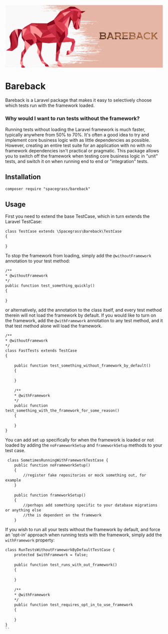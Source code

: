 ![Bareback - selectively turn off Laravel in your test suite](bareback-cover.png)

# Bareback

Bareback is a Laravel package that makes it easy to selectively choose which tests run with the framework loaded.

### Why would I want to run tests without the framework?

Running tests without loading the Laravel framework is much faster, typically anywhere from 50% to 70%.
It's often a good idea to try and implement core business logic with as little dependencies as possible. However, creating an entire test suite 
for an application with no with no framework dependencies isn't practical or pragmatic. This package allows you to switch off the framework
when testing core business logic in "unit" tests, and switch it on when running end to end or "integration" tests.

## Installation

```
composer require "spacegrass/bareback"
```

## Usage
First you need to extend the base TestCase, which in turn extends the Laravel TestCase:

```
class TestCase extends \Spacegrass\Bareback\TestCase 
{

}
``` 

To stop the framework from loading, simply add the `@withoutFramework` annotation to your test method:
```
/**
* @withoutFramework
*/
public function test_something_quickly()
{

}
```

or alternatively, add the annotation to the class itself, and every test method therein will not load the framework by default. 
If you would like to turn on the framework, add the `@withFramework` annotation to any test method, and it that test method alone
will load the framework.
```
/**
* @withoutFramework
*/
class FastTests extends TestCase 
{
    
    public function test_something_without_framework_by_default()
    {
    
    }
    
    /**
    * @withFramework
    */
    public function test_something_with_the_framework_for_some_reason()
    {
    
    }
}
```

You can add set up specifically for when the framework is loaded or not loaded by adding the `noFrameworkSetup` and `frameworkSetup` methods to 
your test case.

```
 class SometimesRunningWithFrameworkTestCase {
    public function noFrameworkSetup() 
    {
        //register fake repositories or mock something out, for example
    }
    
    public function frameworkSetup()
    {
        //perhaps add something specific to your database migrations or anything else
        //the is dependent on the framework
    }
```

If you wish to run all your tests without the framework by default, and force an 'opt-in' approach when running tests with the framework,
simply add the `withFramework` property:

```
class RunTestsWithoutFrameworkByDefaultTestCase {
    protected $withFramework = false;
    
    public function test_runs_with_out_framework()
    {
    
    }
    
    /**
    * @withFramework
    */
    public function test_requires_opt_in_to_use_framework
    {
        
    }
}
``
